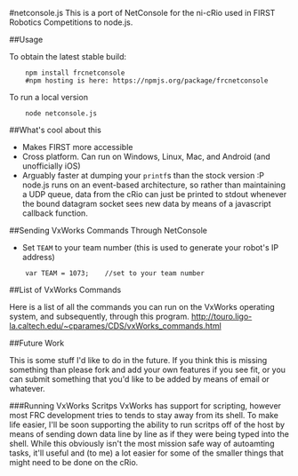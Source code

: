 #netconsole.js
This is a port of NetConsole for the ni-cRio used in FIRST Robotics Competitions to node.js. 

##Usage

To obtain the latest stable build:
```
	npm install frcnetconsole
	#npm hosting is here: https://npmjs.org/package/frcnetconsole
```

To run a local version
```
	node netconsole.js
```

##What's cool about this

-	Makes FIRST more accessible
-	Cross platform. Can run on Windows, Linux, Mac, and Android (and unofficially iOS)
-	Arguably faster at dumping your `printf`s than the stock version :P node.js runs on an event-based architecture, so rather than maintaining a UDP queue, data from the cRio can just be printed to stdout whenever the bound datagram socket sees new data by means of a javascript callback function.

##Sending VxWorks Commands Through NetConsole

- Set `TEAM` to your team number (this is used to generate your robot's IP address) 

```
	var TEAM = 1073;	//set to your team number
```

##List of VxWorks Commands

Here is a list of all the commands you can run on the VxWorks operating system, and subsequently, through this program.
http://touro.ligo-la.caltech.edu/~cparames/CDS/vxWorks_commands.html

##Future Work

This is some stuff I'd like to do in the future. If you think this is missing something than please fork and add your own features if you see fit, or you can submit something that you'd like to be added by means of email or whatever.

###Running VxWorks Scritps
VxWorks has support for scripting, however most FRC development tries to tends to stay away from its shell. To make life easier, I'll be soon supporting the ability to run scritps off of the host by means of sending down data line by line as if they were being typed into the shell. While this obviously isn't the most mission safe way of autoamting tasks, it'll useful and (to me) a lot easier for some of the smaller things that might need to be done on the cRio.

